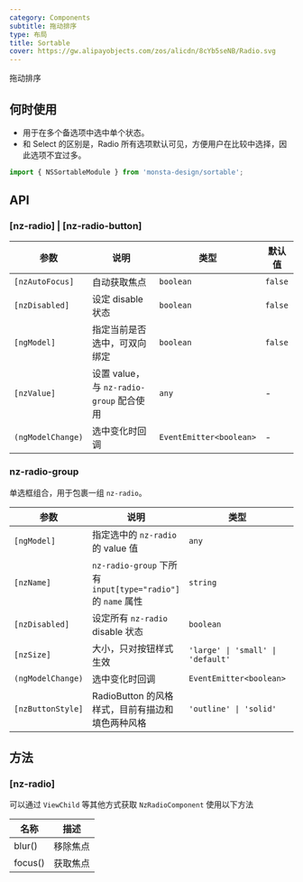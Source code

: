 ```yaml
---
category: Components
subtitle: 拖动排序
type: 布局
title: Sortable
cover: https://gw.alipayobjects.com/zos/alicdn/8cYb5seNB/Radio.svg
---
```


拖动排序

## 何时使用

- 用于在多个备选项中选中单个状态。
- 和 Select 的区别是，Radio 所有选项默认可见，方便用户在比较中选择，因此选项不宜过多。

```ts
import { NSSortableModule } from 'monsta-design/sortable';
```

## API

### [nz-radio] | [nz-radio-button]

| 参数 | 说明 | 类型 | 默认值 |
| --- | --- | --- | --- |
| `[nzAutoFocus]` | 自动获取焦点 | `boolean` | `false` |
| `[nzDisabled]` | 设定 disable 状态 | `boolean` | `false` |
| `[ngModel]` | 指定当前是否选中，可双向绑定 | `boolean` | `false` |
| `[nzValue]` | 设置 value，与 `nz-radio-group` 配合使用 | `any` | - |
| `(ngModelChange)` | 选中变化时回调 | `EventEmitter<boolean>` | - |


### nz-radio-group

单选框组合，用于包裹一组 `nz-radio`。

| 参数 | 说明 | 类型 | 默认值 |
| --- | --- | --- | --- |
| `[ngModel]` | 指定选中的 `nz-radio` 的 value 值 | `any` | - |
| `[nzName]` | `nz-radio-group` 下所有 `input[type="radio"]` 的 `name` 属性 | `string` | - |
| `[nzDisabled]` | 设定所有 `nz-radio` disable 状态 | `boolean` | `false` |
| `[nzSize]` | 大小，只对按钮样式生效 | `'large' \| 'small' \| 'default'` | `'default'` |
| `(ngModelChange)` | 选中变化时回调 | `EventEmitter<boolean>` | - |
| `[nzButtonStyle]` | RadioButton 的风格样式，目前有描边和填色两种风格 | `'outline' \| 'solid'` | `'outline'` |

## 方法

### [nz-radio]

可以通过 `ViewChild` 等其他方式获取 `NzRadioComponent` 使用以下方法

| 名称 | 描述 |
| --- | --- |
| blur() | 移除焦点 |
| focus() | 获取焦点 |
